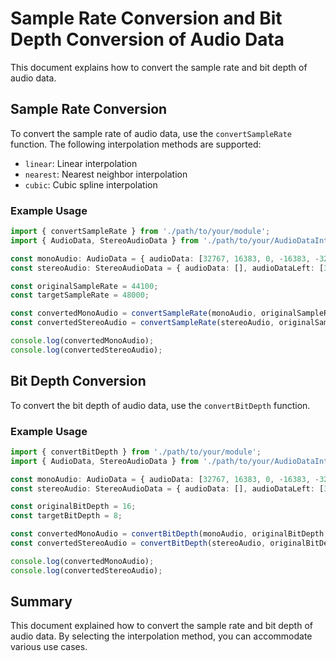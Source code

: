 # Sample Rate Conversion and Bit Depth Conversion of Audio Data

This document explains how to convert the sample rate and bit depth of audio data.

## Sample Rate Conversion

To convert the sample rate of audio data, use the `convertSampleRate` function. The following interpolation methods are supported:

- `linear`: Linear interpolation
- `nearest`: Nearest neighbor interpolation
- `cubic`: Cubic spline interpolation

### Example Usage

```typescript
import { convertSampleRate } from './path/to/your/module';
import { AudioData, StereoAudioData } from './path/to/your/AudioDataInterfaces';

const monoAudio: AudioData = { audioData: [32767, 16383, 0, -16383, -32767] };
const stereoAudio: StereoAudioData = { audioData: [], audioDataLeft: [32767, 16383, 0, -16383, -32767], audioDataRight: [-32767, -16383, 0, 16383, 32767] };

const originalSampleRate = 44100;
const targetSampleRate = 48000;

const convertedMonoAudio = convertSampleRate(monoAudio, originalSampleRate, targetSampleRate, 'cubic');
const convertedStereoAudio = convertSampleRate(stereoAudio, originalSampleRate, targetSampleRate, 'cubic');

console.log(convertedMonoAudio);
console.log(convertedStereoAudio);
```

## Bit Depth Conversion

To convert the bit depth of audio data, use the `convertBitDepth` function.

### Example Usage

```typescript
import { convertBitDepth } from './path/to/your/module';
import { AudioData, StereoAudioData } from './path/to/your/AudioDataInterfaces';

const monoAudio: AudioData = { audioData: [32767, 16383, 0, -16383, -32767] };
const stereoAudio: StereoAudioData = { audioData: [], audioDataLeft: [32767, 16383, 0, -16383, -32767], audioDataRight: [-32767, -16383, 0, 16383, 32767] };

const originalBitDepth = 16;
const targetBitDepth = 8;

const convertedMonoAudio = convertBitDepth(monoAudio, originalBitDepth, targetBitDepth);
const convertedStereoAudio = convertBitDepth(stereoAudio, originalBitDepth, targetBitDepth);

console.log(convertedMonoAudio);
console.log(convertedStereoAudio);
```

## Summary

This document explained how to convert the sample rate and bit depth of audio data. By selecting the interpolation method, you can accommodate various use cases.

